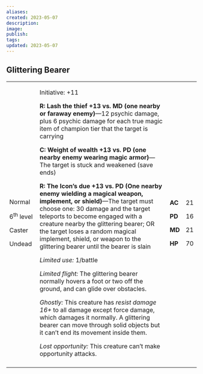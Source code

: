 ```yaml
---
aliases: 
created: 2023-05-07
description: 
image: 
publish: 
tags: 
updated: 2023-05-07
---
```


## Glittering Bearer

<table>
<colgroup>
<col style="width: 16%" />
<col style="width: 72%" />
<col style="width: 5%" />
<col style="width: 5%" />
</colgroup>
<tbody>
<tr class="odd">
<td><p>Normal</p>
<p>6<sup>th</sup> level</p>
<p>Caster</p>
<p>Undead</p></td>
<td><p>Initiative: +11</p>
<p><strong>R: Lash the thief +13 vs. MD (one nearby or faraway
enemy)</strong>—12 psychic damage, plus 6 psychic damage for each true
magic item of champion tier that the target is carrying</p>
<p><strong>C: Weight of wealth +13 vs. PD (one nearby enemy wearing
magic armor)</strong>—The target is stuck and weakened (save ends)</p>
<p><strong>R: The Icon’s due +13 vs. PD (One nearby enemy wielding a
magical weapon, implement, or shield)</strong>—The target must choose
one: 30 damage and the target teleports to become engaged with a
creature nearby the glittering bearer; OR the target loses a random
magical implement, shield, or weapon to the glittering bearer until the
bearer is slain</p>
<p><em>Limited use:</em> 1/battle</p>
<p><em>Limited flight:</em> The glittering bearer normally hovers a foot
or two off the ground, and can glide over obstacles.</p>
<p><em>Ghostly:</em> This creature has <em>resist damage 16+</em> to all
damage except force damage, which damages it normally. A glittering
bearer can move through solid objects but it can’t end its movement
inside them.</p>
<p><em>Lost opportunity:</em> This creature can’t make opportunity
attacks.</p></td>
<td><p><strong>AC</strong></p>
<p><strong>PD</strong></p>
<p><strong>MD</strong></p>
<p><strong>HP</strong></p></td>
<td><p>21</p>
<p>16</p>
<p>21</p>
<p>70</p></td>
</tr>
<tr class="even">
<td></td>
<td></td>
<td></td>
<td></td>
</tr>
</tbody>
</table>


